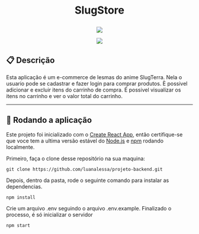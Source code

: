 # <p align = "center"> SlugStore </p>

<p align="center">
   <img src="https://assets.stickpng.com/images/5b92b628196573108b203aeb.png"/>
</p>

<p align = "center">
   <img src="https://img.shields.io/github/languages/count/SergioTrajano/slug-store?color=4dae71&style=flat-square" />
</p>


##  :clipboard: Descrição

Esta aplicação é um e-commerce de lesmas do anime SlugTerra. Nela o usuario pode se cadastrar e fazer login para comprar produtos. È possivel adicionar e excluir itens do carrinho de compra. É possivel visualizar os itens no carrinho e ver o valor total do carrinho.

***

## 🏁 Rodando a aplicação

Este projeto foi inicializado com o [Create React App](https://github.com/facebook/create-react-app), então certifique-se que voce tem a ultima versão estável do [Node.js](https://nodejs.org/en/download/) e [npm](https://www.npmjs.com/) rodando localmente.

Primeiro, faça o clone desse repositório na sua maquina:

```
git clone https://github.com/luanalessa/projeto-backend.git
```

Depois, dentro da pasta, rode o seguinte comando para instalar as dependencias.

```
npm install
```

Crie um arquivo .env seguindo o arquivo .env.example.
Finalizado o processo, é só inicializar o servidor

```
npm start
```
